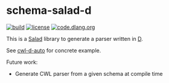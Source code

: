 # schema-salad-d

[![build](https://github.com/tom-tan/schema-salad-d/workflows/CI/badge.svg?branch=master)](https://github.com/tom-tan/schema-salad-d/actions) [![license](https://badgen.net/github/license/tom-tan/schema-salad-d)](https://github.com/tom-tan/schema-salad-d/blob/master/LICENSE) [![code.dlang.org](https://img.shields.io/dub/v/schema-salad-d.svg)](https://code.dlang.org/packages/schema-salad-d)


This is a [Salad](https://www.commonwl.org/v1.2/SchemaSalad.html) library to generate a parser written in [D](https://dlang.org/).

See [cwl-d-auto](https://github.com/common-workflow-lab/cwl-d-auto) for concrete example.

Future work:
- Generate CWL parser from a given schema at compile time
